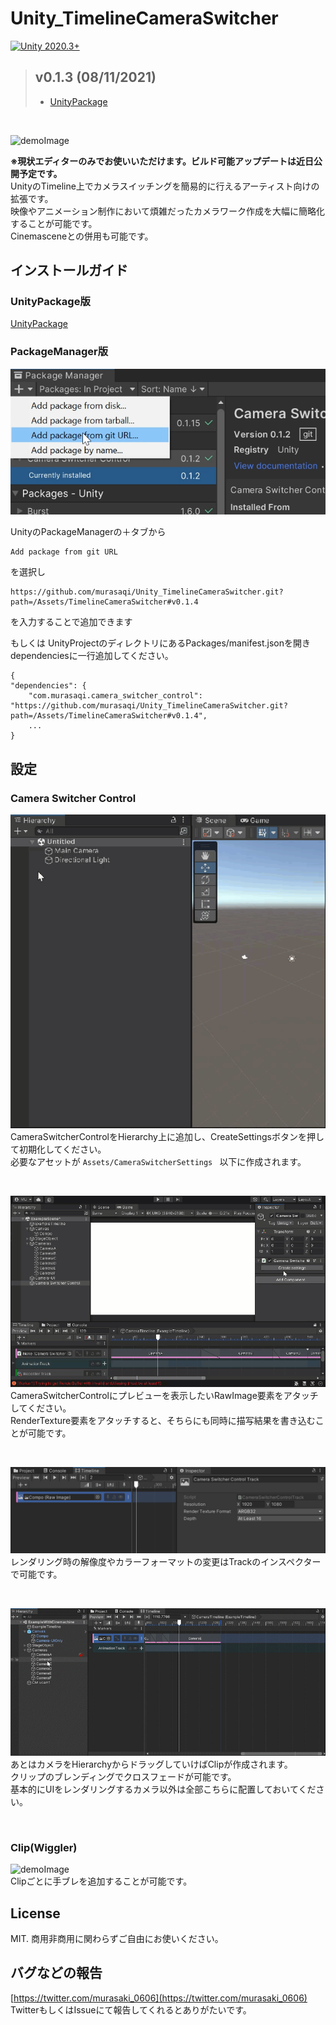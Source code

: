 # Unity_TimelineCameraSwitcher
[![Unity 2020.3+](https://img.shields.io/badge/Unity-2020.3+-DCD0FF.svg?logo=unity&style=for-the-badge)](https://unity3d.com/jp/unity/qa/lts-releases?version=2020.3)

> ## v0.1.3 (08/11/2021)
> 
> - [UnityPackage](https://github.com/murasaqi/Unity_TimelineCameraSwitcher/releases/tag/v0.1.4)   
<br>

![demoImage](https://github.com/murasaqi/Unity_TimelineCameraSwitcher/blob/main/Docs/bandicam%202021-06-28%2002-02-49-927_1.gif)  

**※現状エディターのみでお使いいただけます。ビルド可能アップデートは近日公開予定です。**  
UnityのTimeline上でカメラスイッチングを簡易的に行えるアーティスト向けの拡張です。    
映像やアニメーション制作において煩雑だったカメラワーク作成を大幅に簡略化することが可能です。  
Cinemasceneとの併用も可能です。

## インストールガイド  
### UnityPackage版
[UnityPackage](https://github.com/murasaqi/Unity_TimelineCameraSwitcher/releases/tag/v0.1.3)

### PackageManager版
![demoImage](https://github.com/murasaqi/Unity_TimelineCameraSwitcher/blob/main/Docs/packageInstall.png)  

UnityのPackageManagerの＋タブから
```
Add package from git URL
```
を選択し
```
https://github.com/murasaqi/Unity_TimelineCameraSwitcher.git?path=/Assets/TimelineCameraSwitcher#v0.1.4
```
を入力することで追加できます

もしくは
UnityProjectのディレクトリにあるPackages/manifest.jsonを開き  
dependenciesに一行追加してください。
```
{
"dependencies": {
    "com.murasaqi.camera_switcher_control": "https://github.com/murasaqi/Unity_TimelineCameraSwitcher.git?path=/Assets/TimelineCameraSwitcher#v0.1.4",
    ...
}
```

## 設定

<!-- [Demo　(Youtube)](https://www.youtube.com/watch?v=i62Uwq011UI)　　 -->
<!-- ### Canvas -->
<!-- ![demoImage](https://github.com/murasaqi/Unity_TimelineCameraSwitcher/blob/main/Docs/AddTrack.gif)  
Canvasを作成しRawImage要素を作成します。 
MaterialにはShader Graph/Composite Shader をアタッチしてください。  
Example/PrefabディレクトリにPrefab化されたものを用意してあるのでSceneに配置して利用することが可能です。 -->
### Camera Switcher Control
![demoImage](https://github.com/murasaqi/Unity_TimelineCameraSwitcher/blob/main/Docs/addHierarchy.GIF)  
CameraSwitcherControlをHierarchy上に追加し、CreateSettingsボタンを押して初期化してください。  
必要なアセットが ```Assets/CameraSwitcherSettings ``` 以下に作成されます。

<br>

![demoImage](https://github.com/murasaqi/Unity_TimelineCameraSwitcher/blob/main/Docs/setTimeline.GIF)   
CameraSwitcherControlにプレビューを表示したいRawImage要素をアタッチしてください。  
RenderTexture要素をアタッチすると、そちらにも同時に描写結果を書き込むことが可能です。

<br>

![demoImage](https://github.com/murasaqi/Unity_TimelineCameraSwitcher/blob/main/Docs/trackInspector.jpg)  
レンダリング時の解像度やカラーフォーマットの変更はTrackのインスペクターで可能です。 

<br>

![demoImage](https://github.com/murasaqi/Unity_TimelineCameraSwitcher/blob/main/Docs/cameraDragToTrack.gif)  
あとはカメラをHierarchyからドラッグしていけばClipが作成されます。  
クリップのブレンディングでクロスフェードが可能です。  
基本的にUIをレンダリングするカメラ以外は全部こちらに配置しておいてください。  

<br>

### Clip(Wiggler)
![demoImage](https://github.com/murasaqi/Unity_TimelineCameraSwitcher/blob/main/Docs/clip_setting.gif)  
Clipごとに手ブレを追加することが可能です。

## License
MIT.
商用非商用に関わらずご自由にお使いください。


## バグなどの報告
[https://twitter.com/murasaki_0606](https://twitter.com/murasaki_0606)
TwitterもしくはIssueにて報告してくれるとありがたいです。
